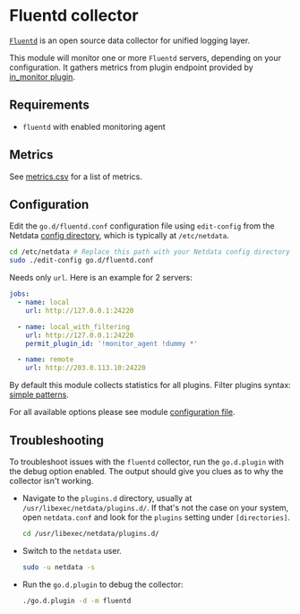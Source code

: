 <!--
title: "Fluentd monitoring with Netdata"
description: "Monitor the health and performance of Fluentd servers with zero configuration, per-second metric granularity, and interactive visualizations."
custom_edit_url: "https://github.com/netdata/go.d.plugin/edit/master/modules/fluentd/README.md"
sidebar_label: "Fluentd"
learn_status: "Published"
learn_topic_type: "References"
learn_rel_path: "Integrations/Monitor/Logs"
-->

# Fluentd collector

[`Fluentd`](https://www.fluentd.org/) is an open source data collector for unified logging layer.

This module will monitor one or more `Fluentd` servers, depending on your configuration. It gathers metrics from plugin
endpoint provided by [in_monitor plugin](https://docs.fluentd.org/v1.0/articles/monitoring-rest-api).

## Requirements

- `fluentd` with enabled monitoring agent

## Metrics

See [metrics.csv](https://github.com/netdata/go.d.plugin/blob/master/modules/fluentd/metrics.csv) for a list of
metrics.

## Configuration

Edit the `go.d/fluentd.conf` configuration file using `edit-config` from the
Netdata [config directory](https://github.com/netdata/netdata/blob/master/docs/configure/nodes.md), which is typically
at `/etc/netdata`.

```bash
cd /etc/netdata # Replace this path with your Netdata config directory
sudo ./edit-config go.d/fluentd.conf
```

Needs only `url`. Here is an example for 2 servers:

```yaml
jobs:
  - name: local
    url: http://127.0.0.1:24220

  - name: local_with_filtering
    url: http://127.0.0.1:24220
    permit_plugin_id: '!monitor_agent !dummy *'

  - name: remote
    url: http://203.0.113.10:24220
```

By default this module collects statistics for all plugins. Filter plugins
syntax: [simple patterns](https://docs.netdata.cloud/libnetdata/simple_pattern/).

For all available options please see
module [configuration file](https://github.com/netdata/go.d.plugin/blob/master/config/go.d/fluentd.conf).

## Troubleshooting

To troubleshoot issues with the `fluentd` collector, run the `go.d.plugin` with the debug option enabled. The output
should give you clues as to why the collector isn't working.

- Navigate to the `plugins.d` directory, usually at `/usr/libexec/netdata/plugins.d/`. If that's not the case on
  your system, open `netdata.conf` and look for the `plugins` setting under `[directories]`.

  ```bash
  cd /usr/libexec/netdata/plugins.d/
  ```

- Switch to the `netdata` user.

  ```bash
  sudo -u netdata -s
  ```

- Run the `go.d.plugin` to debug the collector:

  ```bash
  ./go.d.plugin -d -m fluentd
  ```


